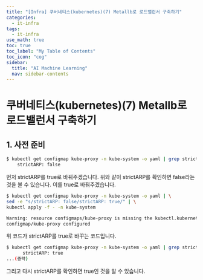 ```yaml
---
title: "[Infra] 쿠버네티스(kubernetes)(7) Metallb로 로드밸런서 구축하기" 
categories:
  - it-infra
tags:
  - it-infra
use_math: true
toc: true
toc_label: "My Table of Contents"
toc_icon: "cog"
sidebar:
  title: "AI Machine Learning"
  nav: sidebar-contents
---
```


# 쿠버네티스(kubernetes)(7) Metallb로 로드밸런서 구축하기

## 1. 사전 준비

```bash
$ kubectl get configmap kube-proxy -n kube-system -o yaml | grep strictARP 
    strictARP: false
```
먼저 strictARP를 true로 바꿔주겠습니다. 위와 같이 strictARP를 확인하면 false라는 것을 볼 수 있습니다. 
이를 true로 바꿔주겠습니다.


```bash
$ kubectl get configmap kube-proxy -n kube-system -o yaml | \
sed -e "s/strictARP: false/strictARP: true/" | \
kubectl apply -f - -n kube-system

Warning: resource configmaps/kube-proxy is missing the kubectl.kubernetes.io/last-applied-configuration annotation which is required by kubectl apply. kubectl apply should only be used on resources created declaratively by either kubectl create --save-config or kubectl apply. The missing annotation will be patched automatically.
configmap/kube-proxy configured
```
위 코드가 strictARP를 true로 바꾸는 코드입니다.

```bash
$ kubectl get configmap kube-proxy -n kube-system -o yaml | grep strictARP
      strictARP: true
...(중략)
```
그리고 다시 strictARP를 확인하면 true인 것을 알 수 있습니다.



